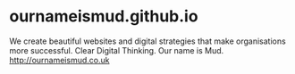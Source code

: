# ournameismud.github.io
We create beautiful websites and digital strategies that make organisations more successful. Clear Digital Thinking. Our name is Mud. http://ournameismud.co.uk 
